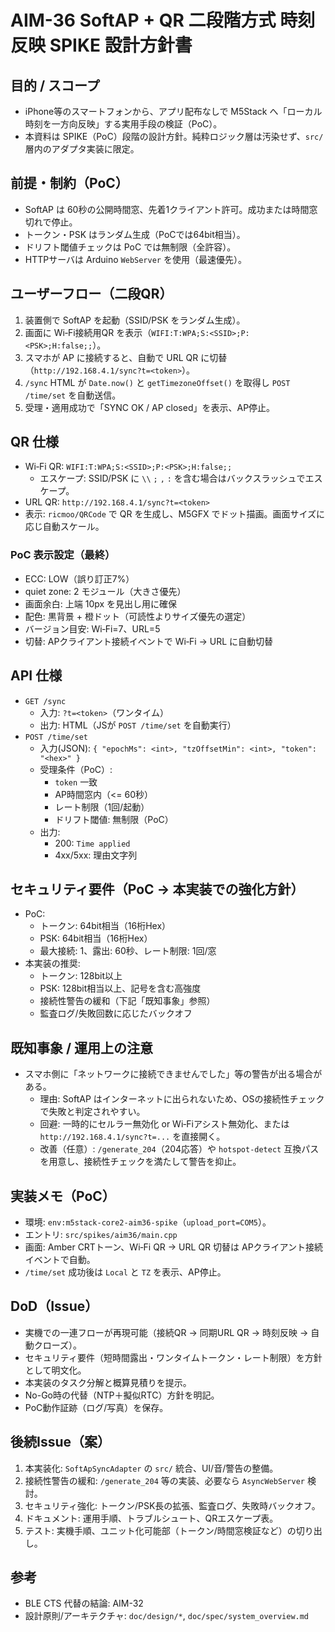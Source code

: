 # AIM-36 SoftAP + QR 二段階方式 時刻反映 SPIKE 設計方針書

## 目的 / スコープ
- iPhone等のスマートフォンから、アプリ配布なしで M5Stack へ「ローカル時刻を一方向反映」する実用手段の検証（PoC）。
- 本資料は SPIKE（PoC）段階の設計方針。純粋ロジック層は汚染せず、`src/` 層内のアダプタ実装に限定。

## 前提・制約（PoC）
- SoftAP は 60秒の公開時間窓、先着1クライアント許可。成功または時間窓切れで停止。
- トークン・PSK はランダム生成（PoCでは64bit相当）。
- ドリフト閾値チェックは PoC では無制限（全許容）。
- HTTPサーバは Arduino `WebServer` を使用（最速優先）。

## ユーザーフロー（二段QR）
1. 装置側で SoftAP を起動（SSID/PSK をランダム生成）。
2. 画面に Wi‑Fi接続用QR を表示（`WIFI:T:WPA;S:<SSID>;P:<PSK>;H:false;;`）。
3. スマホが AP に接続すると、自動で URL QR に切替（`http://192.168.4.1/sync?t=<token>`）。
4. `/sync` HTML が `Date.now()` と `getTimezoneOffset()` を取得し `POST /time/set` を自動送信。
5. 受理・適用成功で「SYNC OK / AP closed」を表示、AP停止。

## QR 仕様
- Wi‑Fi QR: `WIFI:T:WPA;S:<SSID>;P:<PSK>;H:false;;`
  - エスケープ: SSID/PSK に `\\` `;` `,` `:` を含む場合はバックスラッシュでエスケープ。
- URL QR: `http://192.168.4.1/sync?t=<token>`
- 表示: `ricmoo/QRCode` で QR を生成し、M5GFX でドット描画。画面サイズに応じ自動スケール。

### PoC 表示設定（最終）
- ECC: LOW（誤り訂正7%）
- quiet zone: 2 モジュール（大きさ優先）
- 画面余白: 上端 10px を見出し用に確保
- 配色: 黒背景 + 橙ドット（可読性よりサイズ優先の選定）
- バージョン目安: Wi‑Fi=7、URL=5
- 切替: APクライアント接続イベントで Wi‑Fi → URL に自動切替

## API 仕様
- `GET /sync`
  - 入力: `?t=<token>`（ワンタイム）
  - 出力: HTML（JSが `POST /time/set` を自動実行）
- `POST /time/set`
  - 入力(JSON): `{ "epochMs": <int>, "tzOffsetMin": <int>, "token": "<hex>" }`
  - 受理条件（PoC）:
    - `token` 一致
    - AP時間窓内（<= 60秒）
    - レート制限（1回/起動）
    - ドリフト閾値: 無制限（PoC）
  - 出力:
    - 200: `Time applied`
    - 4xx/5xx: 理由文字列

## セキュリティ要件（PoC → 本実装での強化方針）
- PoC:
  - トークン: 64bit相当（16桁Hex）
  - PSK: 64bit相当（16桁Hex）
  - 最大接続: 1、露出: 60秒、レート制限: 1回/窓
- 本実装の推奨:
  - トークン: 128bit以上
  - PSK: 128bit相当以上、記号を含む高強度
  - 接続性警告の緩和（下記「既知事象」参照）
  - 監査ログ/失敗回数に応じたバックオフ

## 既知事象 / 運用上の注意
- スマホ側に「ネットワークに接続できませんでした」等の警告が出る場合がある。
  - 理由: SoftAP はインターネットに出られないため、OSの接続性チェックで失敗と判定されやすい。
  - 回避: 一時的にセルラー無効化 or Wi‑Fiアシスト無効化、または `http://192.168.4.1/sync?t=...` を直接開く。
  - 改善（任意）: `/generate_204`（204応答）や `hotspot-detect` 互換パスを用意し、接続性チェックを満たして警告を抑止。

## 実装メモ（PoC）
- 環境: `env:m5stack-core2-aim36-spike`（`upload_port=COM5`）。
- エントリ: `src/spikes/aim36/main.cpp`
- 画面: Amber CRTトーン、Wi‑Fi QR → URL QR 切替は APクライアント接続イベントで自動。
- `/time/set` 成功後は `Local` と `TZ` を表示、AP停止。

## DoD（Issue）
- 実機での一連フローが再現可能（接続QR → 同期URL QR → 時刻反映 → 自動クローズ）。
- セキュリティ要件（短時間露出・ワンタイムトークン・レート制限）を方針として明文化。
- 本実装のタスク分解と概算見積りを提示。
- No-Go時の代替（NTP＋擬似RTC）方針を明記。
- PoC動作証跡（ログ/写真）を保存。

## 後続Issue（案）
1. 本実装化: `SoftApSyncAdapter` の `src/` 統合、UI/音/警告の整備。
2. 接続性警告の緩和: `/generate_204` 等の実装、必要なら `AsyncWebServer` 検討。
3. セキュリティ強化: トークン/PSK長の拡張、監査ログ、失敗時バックオフ。
4. ドキュメント: 運用手順、トラブルシュート、QRエスケープ表。
5. テスト: 実機手順、ユニット化可能部（トークン/時間窓検証など）の切り出し。

## 参考
- BLE CTS 代替の結論: AIM-32
- 設計原則/アーキテクチャ: `doc/design/*`, `doc/spec/system_overview.md`


